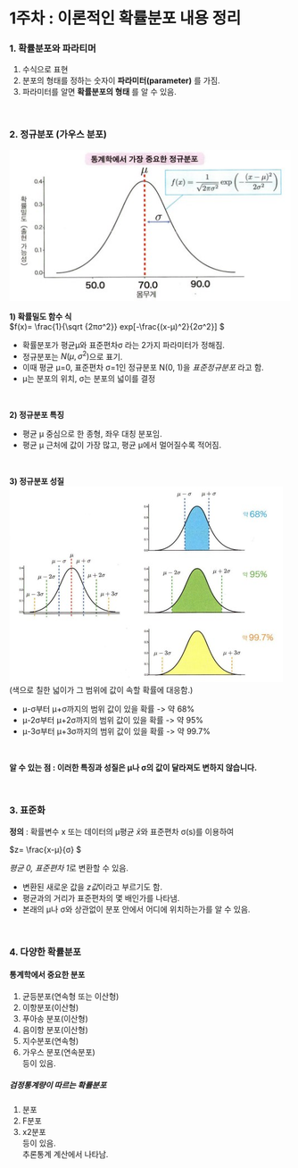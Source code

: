# 1주차 : 이론적인 확률분포 내용 정리

### 1. 확률분포와 파라티머
1. 수식으로 표현
2. 분포의 형태를 정하는 숫자이 **파라미터(parameter)** 를 가짐.
4. 파라미터를 알면 **확률분포의 형태** 를 알 수 있음.
<br>


### 2. 정규분포 (가우스 분포)
![정규분포의 확률밀도함수](정규분포.jpg)


**1) 확률밀도 함수 식**  
$f(x)=
\frac{1}{\sqrt {2πσ^2}} exp[-\frac{(x-μ)^2}{2σ^2}]
$ 

- 확률분포가 평균μ와 표준편차σ 라는 2가지 파라미터가 정해짐.
- 정규분포는 $N(μ, σ^2)$으로 표기.
- 이때 평균 μ=0, 표준편차 σ=1인 정규분포 N(0, 1)을 *표준정규분포* 라고 함.
- μ는 분포의 위치, σ는 분포의 넓이를 결정
<br>
 
**2) 정규분포 특징**
- 평균 μ 중심으로 한 종형, 좌우 대칭 분포임.
- 평균 μ 근처에 값이 가장 많고,  평균 μ에서 멀어질수록 적어짐.  
<br>

**3) 정규분포 성질**  
![정규분포의 성질](정규분포성질.jpg)  
(색으로 칠한 넓이가 그 범위에 값이 속할 확률에 대응함.)
- μ-σ부터 μ+σ까지의 범위 값이 있을 확률 -> 약 68% 
- μ-2σ부터 μ+2σ까지의 범위 값이 있을 확률 -> 약 95% 
- μ-3σ부터 μ+3σ까지의 범위 값이 있을 확률 -> 약 99.7%   
<br>

 **알 수 있는 점 : 이러한 특징과 성질은 μ나 σ의 값이 달라져도 변하지 않습니다.**

<br>

### 3. 표준화
**정의** :  확률변수 x 또는 데이터의 μ평균 $\bar{x}$와 표준편차 σ(s)를 이용하여 

$z=
\frac{x-μ}{σ} $  
  
*평균 0, 표준편차 1*로 변환할 수 있음.
<br>

- 변환된 새로운 값을 *z값*이라고 부르기도 함. 
- 평균과의 거리가 표준편차의 몇 배인가를 나타냄.  
- 본래의 μ나 σ와 상관없이 분포 안에서 어디에 위치하는가를 알 수 있음. 

<br>

### 4. 다양한 확률분포
#### 통계학에서 중요한 분포
1. 균등분포(연속형 또는 이산형)
2. 이항분포(이산형)
3. 푸아송 분포(이산형)
4. 음이항 분포(이산형)
5. 지수분포(연속형)
6. 가우스 분포(연속분포)  
등이 있음.

##### 검정통계량이 따르는 확률분포
1. 분포
2. F분포
3. x2분포  
등이 있음.  
추론통계 계산에서 나타남. 

